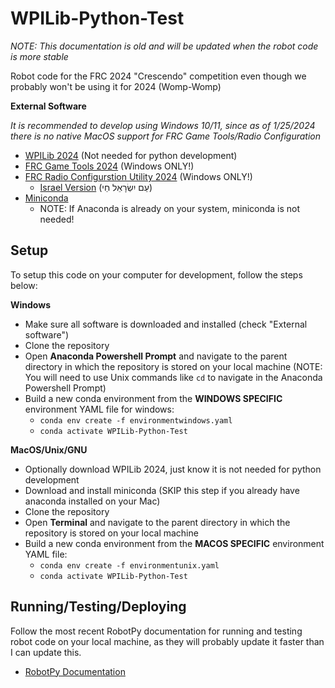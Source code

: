 # WPILib-Python-Test

_NOTE: This documentation is old and will be updated when the robot code is more stable_

Robot code for the FRC 2024 "Crescendo" competition even though we probably won't be using it for 2024 (Womp-Womp)

**External Software**

_It is recommended to develop using Windows 10/11, since as of 1/25/2024 there is no native MacOS support for FRC Game Tools/Radio Configuration_

- [WPILib 2024](https://github.com/wpilibsuite/allwpilib/releases/tag/v2024.2.1) (Not needed for python development)
- [FRC Game Tools 2024](https://www.ni.com/en/support/downloads/drivers/download.frc-game-tools.html#500107) (Windows ONLY!)
- [FRC Radio Configurstion Utility 2024](https://firstfrc.blob.core.windows.net/frc2024/Radio/FRC_Radio_Configuration_24_0_1.zip) (Windows ONLY!)
  - [Israel Version](https://firstfrc.blob.core.windows.net/frc2024/Radio/FRC_Radio_Configuration_24_0_1_IL.zip) (עַם יִשְׂרָאֵל חַי)
- [Miniconda](https://docs.conda.io/projects/miniconda/en/latest/miniconda-install.html)
  - NOTE: If Anaconda is already on your system, miniconda is not needed!
## Setup

To setup this code on your computer for development, follow the steps below:

**Windows**
- Make sure all software is downloaded and installed (check "External software")
- Clone the repository
- Open **Anaconda Powershell Prompt** and navigate to the parent directory in which the repository is stored on your local machine (NOTE: You will need to use Unix commands like `cd` to navigate in the Anaconda Powershell Prompt)
- Build a new conda environment from the **WINDOWS SPECIFIC** environment YAML file for windows:
  - `conda env create -f environmentwindows.yaml`
  - `conda activate WPILib-Python-Test`

**MacOS/Unix/GNU**
- Optionally download WPILib 2024, just know it is not needed for python development
- Download and install miniconda (SKIP this step if you already have anaconda installed on your Mac)
- Clone the repository
- Open **Terminal** and navigate to the parent directory in which the repository is stored on your local machine
- Build a new conda environment from the **MACOS SPECIFIC** environment YAML file:
  - `conda env create -f environmentunix.yaml`
  - `conda activate WPILib-Python-Test`

## Running/Testing/Deploying

Follow the most recent RobotPy documentation for running and testing robot code on your local machine, as they will probably update it faster than I can update this.
- [RobotPy Documentation](https://robotpy.readthedocs.io/en/stable/)
